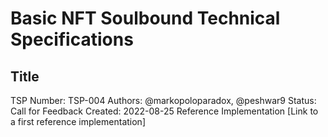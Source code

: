 # Basic NFT Soulbound Technical Specifications

## Title
TSP Number: TSP-004
Authors: @markopoloparadox, @peshwar9
Status: Call for Feedback
Created: 2022-08-25
Reference Implementation [Link to a first reference implementation]
